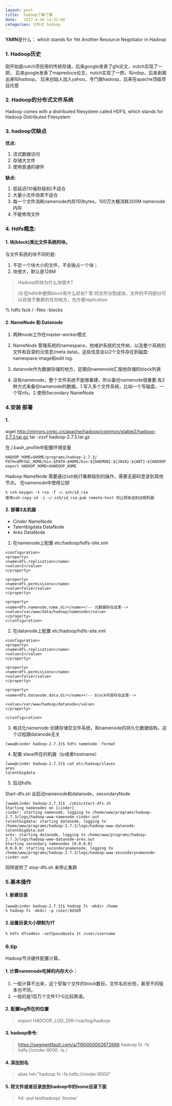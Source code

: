 ```yaml
---
layout: post
title:  hadoop了解了解
date:   2017-4-16 14:32:00
categories: 分布式 hadoop
---
```


**YARN**是什么： which stands for Yet Another Resource Negotiator in Hadoop

### 1. Hadoop历史
刚开始是nutch项目用的传统存储，后来google发表了gfs论文，nutch实现了一把，
后来google发表了mapreduce论文，nutch实现了一把，叫ndop，后来剥离出来叫hadoop，
后来创始人加入yahoo，专门做hadoop，后来在apache顶级项目托管

### 2. Hadoop的分布式文件系统
Hadoop comes with a distributed filesystem called HDFS, which stands for Hadoop
Distributed Filesystem

### 3. hadoop优缺点
**优点:**
1. 流式数据访问
2. 存储大文件
3. 使用普通的硬件

**缺点:**
1. 低延迟(10毫秒级别)不适合
2. 大量小文件场景不适合 
3. 每一个文件消耗namenode内存150bytes，100万大概消耗300M namenode内存
4. 不能修改文件

### 4. Hdfs概念:
#### 1. 块(block)类比文件系统的块。
与文件系统的块不同的是:
1. 不足一个块大小的文件，不会独占一个块；
2. 块很大，默认是128M
>Hadoop的块为什么块很大?

>问:在hdfs中使用block有什么好处? 
>答:将文件分割成块，文件的不同部分可以存放于集群的任何地方，也方便replication

% hdfs fsck / -files -blocks

#### 2. NameNode 和 Datanode
1. 两种node工作在master-worker模式
2. NameNode 管理系统的namespace，他维护系统的文件树，以及整个系统的文件和目录的元信息(meta data)。这些信息会以2个文件存在到磁盘: namespace image和edit log.

3. datanode作为数据存储的地方，定期向namenode汇报他存储的block列表
4. 没有namenode，整个文件系统不能够重建，所以备份namenode很重要.有2种方式来备份namenode的数据，1.写入多个文件系统，比如一个写磁盘，一个写nfs，2.使用Secondary NameNode




### 4.安装 部署

#### 1.
wget http://mirrors.cnnic.cn/apache/hadoop/common/stable2/hadoop-2.7.3.tar.gz
tar -zxvf hadoop-2.7.3.tar.gz 

在./.bash_profile中配置环境变量
```
HADOOP_HOME=$HOME/programs/hadoop-2.7.3/
PATH=$MYSQL_HOME/bin:$PATH:$HOME/bin:${DAEMON}:${JAVA}:${ANT}:${HADOOP_HOME}/bin
export HADOOP_HOME=$HADOOP_HOME
```

Hadoop NameNode 需要通过ssh执行集群级别的操作，需要无密码登录到其他节点。
在namenode中使用公钥
```
% ssh-keygen -t rsa -f ~/.ssh/id_rsa
使用ssh-copy-id -i ~/.ssh/id_rsa.pub remote-host 将公钥发送到远程机器
```

#### 2. 部署3太机器
* Cinder             NameNode
* Talentbigdata  DataNode
* Ares                DataNode

1. 在namenode上配置 etc/hadoop/hdfs-site.xml 

```
<configuration>
<property>
<name>dfs.replication</name>
<value>2</value>
</property>

<property>
<name>dfs.permissions</name>
<value>false</value>
</property>

<property>
<name>dfs.namenode.name.dir</name><!-- 元数据存在这里-->
<value>/var/www/data/hadoop/namenode</value>
</property>
</configuration>
```

2. 在datanode上配置 etc/hadoop/hdfs-site.xml 

```
<configuration>
<property>
<name>dfs.replication</name>
<value>2</value>
</property>

<property>
<name>dfs.permissions</name>
<value>false</value>
</property>

<property>
<name>dfs.datanode.data.dir</name><!-- block内容存在这里-->

<value>/var/www/hadoop/datanode</value>
</property>

</configuration>

```

3. 格式化namenode 创建存储空文件系统，和namenode的持久化数据结构，这个过程跟datanode无关
```
[www@cinder hadoop-2.7.3]$ hdfs namenode -format
```

4. 配置 slave所在的机器（ip或者hostname）
```
[www@cinder hadoop-2.7.3]$ cat etc/hadoop/slaves
ares
talentbigdata
```
5. 启动hdfs

Start-dfs.sh 会启动namenode和datanode，secondaryNode

```
[www@cinder hadoop-2.7.3]$ ./sbin/start-dfs.sh
Starting namenodes on [cinder]
cinder: starting namenode, logging to /home/www/programs/hadoop-2.7.3/logs/hadoop-www-namenode-cinder.out
talentbigdata: starting datanode, logging to /home/www/programs/hadoop-2.7.3/logs/hadoop-www-datanode-talentbigdata.out
ares: starting datanode, logging to /home/www/programs/hadoop-2.7.3/logs/hadoop-www-datanode-ares.out
Starting secondary namenodes [0.0.0.0]
0.0.0.0: starting secondarynamenode, logging to /home/www/programs/hadoop-2.7.3/logs/hadoop-www-secondarynamenode-cinder.out

```


同样提供了 stop-dfs.sh 来停止集群

### 5.基本操作
#### 1. 新建目录

```
[www@cinder hadoop-2.7.3]$ hadoop fs -mkdir /home
% hadoop fs -mkdir -p /user/$USER
```

#### 2.设置目录大小限制为1T

```
% hdfs dfsadmin -setSpaceQuota 1t /user/username
```



### 6.tip
Hadoop节点硬件配置计算。

#### 1. 计算namenode吃掉的内存大小：
1. 一般计算不出来，这个受每个文件的block数目，文件名的长短，甚至不同版本也不同。
2. 一般的是1百万个文件1个G比较靠谱。

#### 2. 配置log所在的位置
>export HADOOP_LOG_DIR=/var/log/hadoop

#### 3. hadoop命令:
>https://segmentfault.com/a/1190000002672666
>hadoop fs -fs hdfs://cinder:9000  -ls /

#### 4. 添加别名
>alias hd="hadoop fs -fs hdfs://cinder:9000"

#### 5. 将文件或者目录放到hadoop中的home目录下面
>hd -put testhadoop/  /home/
